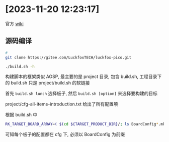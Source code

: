 
# [2023-11-20 12:23:17]

官方 [wiki](https://wiki.luckfox.com/zh/Luckfox-Pico/Luckfox-Pico-quick-start)

## 源码编译

```sh
# 
git clone https://gitee.com/LuckfoxTECH/luckfox-pico.git

./build.sh -h
```



构建脚本的框架类似 AOSP, 最主要的是 project 目录, 包含 build.sh, 工程目录下的 build.sh 只是 project/build.sh 的软链接

首先 `build.sh lunch` 选择板子, 然后 `build.sh [option]` 来选择要构建的目标

project/cfg-all-items-introduction.txt 给出了所有配置项

根据 build.sh 中

```sh
RK_TARGET_BOARD_ARRAY=( $(cd ${TARGET_PRODUCT_DIR}/; ls BoardConfig*.mk BoardConfig_*/BoardConfig*.mk | sort) )
```

可知每个板子的配置都在 cfg 下, 必须以 BoardConfig 为前缀


